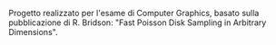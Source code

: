 Progetto realizzato per l'esame di Computer Graphics, basato sulla pubblicazione di R. Bridson: "Fast Poisson Disk Sampling in Arbitrary Dimensions".
